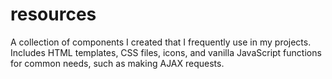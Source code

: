 # resources
A collection of components I created that I frequently use in my projects. Includes HTML templates, CSS files, icons, and vanilla JavaScript functions for common needs, such as making AJAX requests. 